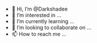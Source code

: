 - 👋 Hi, I’m @Darkshadee
- 👀 I’m interested in ...
- 🌱 I’m currently learning ...
- 💞️ I’m looking to collaborate on ...
- 📫 How to reach me ...

<!---
Darkshadee/Darkshadee is a ✨ special ✨ repository because its `README.md` (this file) appears on your GitHub profile.
You can click the Preview link to take a look at your changes.
--->

